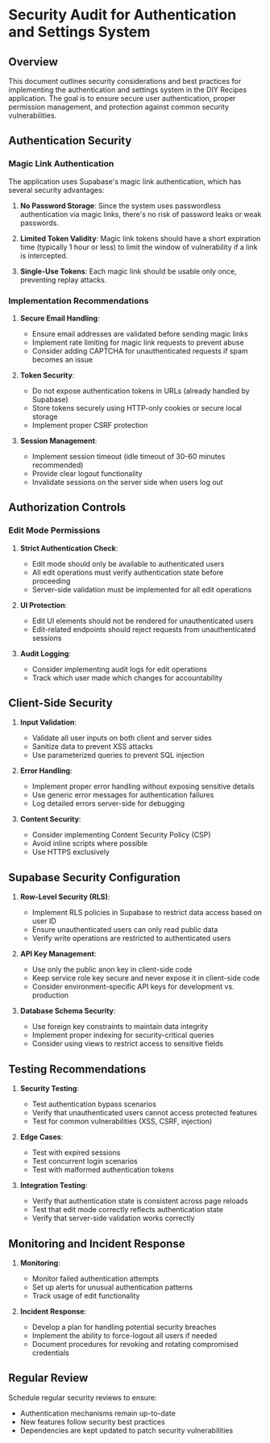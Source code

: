 # Security Audit for Authentication and Settings System

## Overview

This document outlines security considerations and best practices for implementing the authentication and settings system in the DIY Recipes application. The goal is to ensure secure user authentication, proper permission management, and protection against common security vulnerabilities.

## Authentication Security

### Magic Link Authentication

The application uses Supabase's magic link authentication, which has several security advantages:

1. **No Password Storage**: Since the system uses passwordless authentication via magic links, there's no risk of password leaks or weak passwords.

2. **Limited Token Validity**: Magic link tokens should have a short expiration time (typically 1 hour or less) to limit the window of vulnerability if a link is intercepted.

3. **Single-Use Tokens**: Each magic link should be usable only once, preventing replay attacks.

### Implementation Recommendations

1. **Secure Email Handling**:
   - Ensure email addresses are validated before sending magic links
   - Implement rate limiting for magic link requests to prevent abuse
   - Consider adding CAPTCHA for unauthenticated requests if spam becomes an issue

2. **Token Security**:
   - Do not expose authentication tokens in URLs (already handled by Supabase)
   - Store tokens securely using HTTP-only cookies or secure local storage
   - Implement proper CSRF protection

3. **Session Management**:
   - Implement session timeout (idle timeout of 30-60 minutes recommended)
   - Provide clear logout functionality
   - Invalidate sessions on the server side when users log out

## Authorization Controls

### Edit Mode Permissions

1. **Strict Authentication Check**:
   - Edit mode should only be available to authenticated users
   - All edit operations must verify authentication state before proceeding
   - Server-side validation must be implemented for all edit operations

2. **UI Protection**:
   - Edit UI elements should not be rendered for unauthenticated users
   - Edit-related endpoints should reject requests from unauthenticated sessions

3. **Audit Logging**:
   - Consider implementing audit logs for edit operations
   - Track which user made which changes for accountability

## Client-Side Security

1. **Input Validation**:
   - Validate all user inputs on both client and server sides
   - Sanitize data to prevent XSS attacks
   - Use parameterized queries to prevent SQL injection

2. **Error Handling**:
   - Implement proper error handling without exposing sensitive details
   - Use generic error messages for authentication failures
   - Log detailed errors server-side for debugging

3. **Content Security**:
   - Consider implementing Content Security Policy (CSP)
   - Avoid inline scripts where possible
   - Use HTTPS exclusively

## Supabase Security Configuration

1. **Row-Level Security (RLS)**:
   - Implement RLS policies in Supabase to restrict data access based on user ID
   - Ensure unauthenticated users can only read public data
   - Verify write operations are restricted to authenticated users

2. **API Key Management**:
   - Use only the public anon key in client-side code
   - Keep service role key secure and never expose it in client-side code
   - Consider environment-specific API keys for development vs. production

3. **Database Schema Security**:
   - Use foreign key constraints to maintain data integrity
   - Implement proper indexing for security-critical queries
   - Consider using views to restrict access to sensitive fields

## Testing Recommendations

1. **Security Testing**:
   - Test authentication bypass scenarios
   - Verify that unauthenticated users cannot access protected features
   - Test for common vulnerabilities (XSS, CSRF, injection)

2. **Edge Cases**:
   - Test with expired sessions
   - Test concurrent login scenarios
   - Test with malformed authentication tokens

3. **Integration Testing**:
   - Verify that authentication state is consistent across page reloads
   - Test that edit mode correctly reflects authentication state
   - Verify that server-side validation works correctly

## Monitoring and Incident Response

1. **Monitoring**:
   - Monitor failed authentication attempts
   - Set up alerts for unusual authentication patterns
   - Track usage of edit functionality

2. **Incident Response**:
   - Develop a plan for handling potential security breaches
   - Implement the ability to force-logout all users if needed
   - Document procedures for revoking and rotating compromised credentials

## Regular Review

Schedule regular security reviews to ensure:
- Authentication mechanisms remain up-to-date
- New features follow security best practices
- Dependencies are kept updated to patch security vulnerabilities